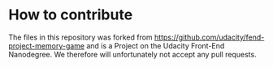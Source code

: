 # How to contribute

The files in this repository was forked from https://github.com/udacity/fend-project-memory-game and is a Project on the Udacity Front-End Nanodegree. We therefore will unfortunately not accept any pull requests.
